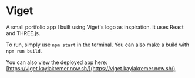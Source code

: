 # Viget

A small portfolio app I built using Viget's logo as inspiration. It uses React and THREE.js.

To run, simply use `npm start` in the terminal. You can also make a build with `npm run build`.

You can also view the deployed app here: [https://viget.kaylakremer.now.sh/](https://viget.kaylakremer.now.sh/)
